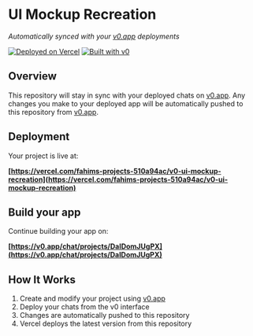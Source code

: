 # UI Mockup Recreation

*Automatically synced with your [v0.app](https://v0.app) deployments*

[![Deployed on Vercel](https://img.shields.io/badge/Deployed%20on-Vercel-black?style=for-the-badge&logo=vercel)](https://vercel.com/fahims-projects-510a94ac/v0-ui-mockup-recreation)
[![Built with v0](https://img.shields.io/badge/Built%20with-v0.app-black?style=for-the-badge)](https://v0.app/chat/projects/DaIDomJUgPX)

## Overview

This repository will stay in sync with your deployed chats on [v0.app](https://v0.app).
Any changes you make to your deployed app will be automatically pushed to this repository from [v0.app](https://v0.app).

## Deployment

Your project is live at:

**[https://vercel.com/fahims-projects-510a94ac/v0-ui-mockup-recreation](https://vercel.com/fahims-projects-510a94ac/v0-ui-mockup-recreation)**

## Build your app

Continue building your app on:

**[https://v0.app/chat/projects/DaIDomJUgPX](https://v0.app/chat/projects/DaIDomJUgPX)**

## How It Works

1. Create and modify your project using [v0.app](https://v0.app)
2. Deploy your chats from the v0 interface
3. Changes are automatically pushed to this repository
4. Vercel deploys the latest version from this repository
